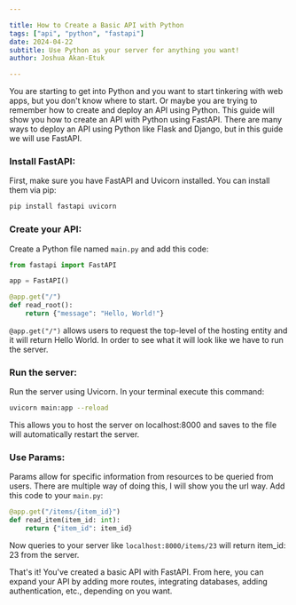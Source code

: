 ```yaml
---

title: How to Create a Basic API with Python
tags: ["api", "python", "fastapi"]
date: 2024-04-22
subtitle: Use Python as your server for anything you want!
author: Joshua Akan-Etuk

---
```



You are starting to get into Python and you want to start tinkering with web apps, but you don't know where to start. Or maybe you are trying to remember how to create and deploy an API using Python. This guide will show you how to create an API with Python using FastAPI. There are many ways to deploy an API using Python like Flask and Django, but in this guide we will use FastAPI.

### Install FastAPI:

First, make sure you have FastAPI and Uvicorn installed. You can install them via pip:

```bash
pip install fastapi uvicorn
```

### Create your API:
Create a Python file named `main.py` and add this code:

```python
from fastapi import FastAPI

app = FastAPI()

@app.get("/")
def read_root():
    return {"message": "Hello, World!"}
```

`@app.get("/")` allows users to request the top-level of the hosting entity and it will return Hello World. In order to see what it will look like we have to run the server.

### Run the server:
Run the server using Uvicorn. In your terminal execute this command:

```bash
uvicorn main:app --reload
```

This allows you to host the server on localhost:8000 and saves to the file will automatically restart the server. 

### Use Params:
Params allow for specific information from resources to be queried from users. There are multiple way of doing this, I will show you the url way. Add this code to your `main.py`:

```python
@app.get("/items/{item_id}")
def read_item(item_id: int):
    return {"item_id": item_id}
```

Now queries to your server like `localhost:8000/items/23` will return item_id: 23 from the server.

That's it! You've created a basic API with FastAPI. From here, you can expand your API by adding more routes, integrating databases, adding authentication, etc., depending on you want.
